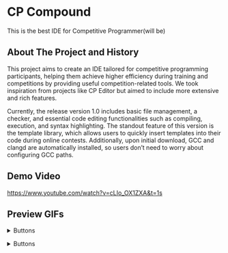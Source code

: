 # CP Compound
This is the best IDE for Competitive Programmer(will be)

## About The Project and History
This project aims to create an IDE tailored for competitive programming participants, helping them achieve higher efficiency during training and competitions by providing useful competition-related tools. We took inspiration from projects like CP Editor but aimed to include more extensive and rich features.

Currently, the release version 1.0 includes basic file management, a checker, and essential code editing functionalities such as compiling, execution, and syntax highlighting. The standout feature of this version is the template library, which allows users to quickly insert templates into their code during online contests. Additionally, upon initial download, GCC and clangd are automatically installed, so users don’t need to worry about configuring GCC paths.
## Demo Video
https://www.youtube.com/watch?v=cLIo_OX1ZXA&t=1s
## Preview GIFs
<details>
<summary>Buttons</summary>
<br>
<img src="https://hackmd.io/_uploads/BkIy7y5r0.gif" alt="Buttons" border="0">
</details>
<p></p>

<details>
<summary>Buttons</summary>
<br>
<img src="https://hackmd.io/_uploads/ry7GBycrR.gif" alt="Buttons" border="0">
</details>
<p></p>
